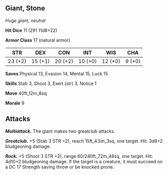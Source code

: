 ## Giant, Stone

*Huge giant, neutral*

**Hit Dice** 11 (291 11d8+22)

**Armor Class** 17 (natural armor)

| STR     | DEX     | CON     | INT     | WIS     | CHA     |
|---------|---------|---------|---------|---------|---------|
| 23 (+2) | 15 (+1) | 20 (+2) | 10 (+0) | 12 (+0) |  9 (+0) |

**Saves** Physical 13, Evasion 14, Mental 15, Luck 15

**Skills** Stab 3, Shoot 3, Exert (str) 3, Notice 1

**Move** 40ft_12m_8sq

**Morale** 9

## Attacks

***Multiattack.*** The giant makes two greatclub attacks.

***Greatclub.*** +5 (Stab 3 STR +2), reach 15ft_4.5m_3sq, one target. Hit: 3d8+2 bludgeoning damage.

***Rock.*** +5 (Shoot 3 STR +2), range 60/240ft_72m_48sq, one target. Hit: 4d10+2 bludgeoning damage. If the target is a creature, it must succeed on a DC 17 Strength saving throw or be knocked prone.

